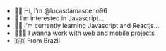 - 🖐🏿 Hi, I’m @lucasdamasceno96
- 👀 I’m interested in Javascript...
- ✊🏿 I’m currently learning Javascript and Reactjs...
- 👷🏿‍♂️ I wanna work with web and mobile projects
- 🇧🇷 From Brazil



<!---
lucasdamasceno96/lucasdamasceno96 is a ✨ special ✨ repository because its `README.md` (this file) appears on your GitHub profile.
You can click the Preview link to take a look at your changes.
--->
